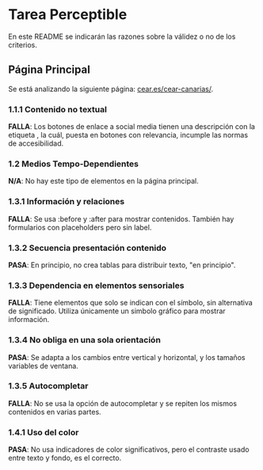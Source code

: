 # Tarea Perceptible

  En este README se indicarán las razones sobre la válidez o no de los criterios. 

## Página Principal
  Se está analizando la siguiente página: [cear.es/cear-canarias/](https://www.cear.es/cear-canarias/#).

### 1.1.1 Contenido no textual
  __FALLA__: Los botones de enlace a social media tienen una descripción con la etiqueta _<span>_, la cuál, puesta en botones con relevancia, incumple las normas de accesibilidad.
  
### 1.2 Medios Tempo-Dependientes 
  __N/A__: No hay este tipo de elementos en la página principal.
  
### 1.3.1 Información y relaciones
  __FALLA__: Se usa :before y :after para mostrar contenidos. También hay formularios con placeholders pero sin label.

### 1.3.2 Secuencia presentación contenido
  __PASA__: En principio, no crea tablas para distribuir texto, "en principio".
  
### 1.3.3 Dependencia en elementos sensoriales
  __FALLA__: Tiene elementos que solo se indican con el símbolo, sin alternativa de significado. Utiliza únicamente un simbolo gráfico para mostrar información.
  
### 1.3.4 No obliga en una sola orientación
  __PASA__: Se adapta a los cambios entre vertical y horizontal, y los tamaños variables de ventana.
  
### 1.3.5 Autocompletar
  __FALLA__: No se usa la opción de autocompletar y se repiten los mismos contenidos en varias partes.

### 1.4.1 Uso del color
  __PASA__: No usa indicadores de color significativos, pero el contraste usado entre texto y fondo, es el correcto.

  
